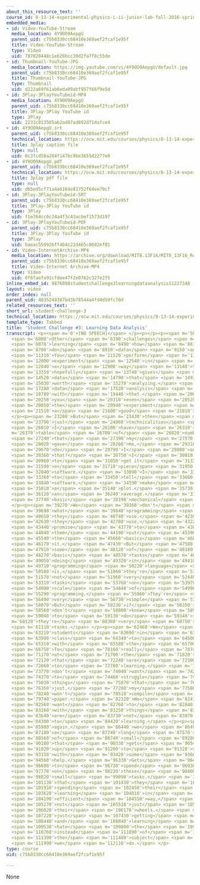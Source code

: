 ```yaml
---
about_this_resource_text: ''
course_id: 8-13-14-experimental-physics-i-ii-junior-lab-fall-2016-spring-2017
embedded_media:
- id: Video-YouTube-Stream
  media_location: 4Y9OO9AepgU
  parent_uid: c75b8330cc68410e369aef2fcaf1e95f
  title: Video-YouTube-Stream
  type: Video
  uid: 787028448c1eb26bcc30d2fa7f8c55de
- id: Thumbnail-YouTube-JPG
  media_location: https://img.youtube.com/vi/4Y9OO9AepgU/default.jpg
  parent_uid: c75b8330cc68410e369aef2fcaf1e95f
  title: Thumbnail-YouTube-JPG
  type: Thumbnail
  uid: d222a69f61ab6eda09abf957f66f9e5d
- id: 3Play-3PlayYouTubeid-MP4
  media_location: 4Y9OO9AepgU
  parent_uid: c75b8330cc68410e369aef2fcaf1e95f
  title: 3Play-3Play YouTube id
  type: 3Play
  uid: 2233c813565ab2ad07ad892d71dafce4
- id: 4Y9OO9AepgU.srt
  parent_uid: c75b8330cc68410e369aef2fcaf1e95f
  technical_location: https://ocw.mit.edu/courses/physics/8-13-14-experimental-physics-i-ii-junior-lab-fall-2016-spring-2017/instructor-insights/dr.-sean-robinsons-insights/student-challenge-3/4Y9OO9AepgU.srt
  title: 3play caption file
  type: null
  uid: 0c3fcd50a284f147bc9be3655d2277e0
- id: 4Y9OO9AepgU.pdf
  parent_uid: c75b8330cc68410e369aef2fcaf1e95f
  technical_location: https://ocw.mit.edu/courses/physics/8-13-14-experimental-physics-i-ii-junior-lab-fall-2016-spring-2017/instructor-insights/dr.-sean-robinsons-insights/student-challenge-3/4Y9OO9AepgU.pdf
  title: 3play pdf file
  type: null
  uid: db5ed5cf71a4ab164e81752f64ee79cf
- id: 3Play-3PlayYouTubeid-SRT
  parent_uid: c75b8330cc68410e369aef2fcaf1e95f
  title: 3Play-3Play YouTube id
  type: 3Play
  uid: f1e764cc0c24a4f3c43acbef1573d197
- id: 3Play-3PlayYouTubeid-PDF
  parent_uid: c75b8330cc68410e369aef2fcaf1e95f
  title: 3Play-3Play YouTube id
  type: 3Play
  uid: baeac55992bff464c22d465c0602ef81
- id: Video-InternetArchive-MP4
  media_location: https://archive.org/download/MIT8.13F16/MIT8_13F16_Robinson_Student_Challenge_3_300k.mp4
  parent_uid: c75b8330cc68410e369aef2fcaf1e95f
  title: Video-Internet Archive-MP4
  type: Video
  uid: 0f6faefa91cfdee47f2e0762c327e2f5
inline_embed_id: 9876098studentchallenge3learningdataanalysis11227348
layout: video
order_index: null
parent_uid: 4035249307bd3b78544a4fd4d59fc70d
related_resources_text: ''
short_url: student-challenge-3
technical_location: https://ocw.mit.edu/courses/physics/8-13-14-experimental-physics-i-ii-junior-lab-fall-2016-spring-2017/instructor-insights/dr.-sean-robinsons-insights/student-challenge-3
template_type: Tabbed
title: 'Student Challenge #3: Learning Data Analysis'
transcript: <p><span m='0'>[NO SPEECH]</span> </p><p></p><p><span m='5820'>SEAN ROBINSON:</span>
  <span m='6000'>Other</span> <span m='6390'>challenges</span> <span m='6840'>include</span>
  <span m='8070'>learning</span> <span m='8490'>how</span> <span m='8610'>to</span>
  <span m='8700'>do</span> <span m='8910'>data</span> <span m='9150'>analysis.</span>
  <span m='11310'>You</span> <span m='11520'>perform</span> <span m='11910'>an</span>
  <span m='12000'>experiment</span> <span m='12540'>in</span> <span m='12600'>such</span>
  <span m='12840'>a</span> <span m='12900'>way</span> <span m='13140'>that it</span>
  <span m='13350'>hopefully</span> <span m='13740'>gives</span> <span m='13980'>you</span>
  <span m='14520'>data</span> <span m='14790'>that</span> <span m='14910'>is</span>
  <span m='15030'>worth</span> <span m='15270'>analyzing.</span> <span m='17130'>And</span>
  <span m='17280'>data</span> <span m='17520'>analysis</span> <span m='18000'>begins</span>
  <span m='18780'>with</span> <span m='19440'>that.</span> <span m='20040'>Did</span>
  <span m='20250'>you</span> <span m='20310'>even</span> <span m='20520'>perform</span>
  <span m='20850'>the</span> <span m='20940'>experiment</span> <span m='21390'>in</span>
  <span m='21510'>a</span> <span m='21600'>good</span> <span m='21810'>way?</span>
  </p><p><span m='23280'>But</span> <span m='23430'>then</span> <span m='23580'>there's</span>
  <span m='23790'>just</span> <span m='24060'>technicalities</span> <span m='24900'>of</span>
  <span m='26010'>I</span> <span m='26100'>have</span> <span m='26310'>a</span> <span
  m='26370'>table</span> <span m='26700'>of</span> <span m='26820'>numbers</span>
  <span m='27240'>that</span> <span m='27390'>my</span> <span m='27570'>apparatus</span>
  <span m='28020'>gave</span> <span m='28260'>me,</span> <span m='29310'>how</span>
  <span m='29670'>do</span> <span m='29790'>I</span> <span m='29880'>analyze</span>
  <span m='30360'>that?</span> <span m='30750'>I</span> <span m='30810'>have</span>
  <span m='30960'>to</span> <span m='31050'>get it</span> <span m='31320'>into</span>
  <span m='31590'>a</span> <span m='31710'>piece</span> <span m='31950'>of</span>
  <span m='32040'>software.</span> <span m='33090'>I</span> <span m='33180'>have</span>
  <span m='33360'>to</span> <span m='33450'>tell</span> <span m='33660'>that</span>
  <span m='33840'>software,</span> <span m='34590'>make</span> <span m='34830'>me</span>
  <span m='35010'>a</span> <span m='35140'>plot.</span> <span m='35730'>Compute</span>
  <span m='36120'>an</span> <span m='36240'>average.</span> <span m='37490'>Just</span>
  <span m='37740'>basic</span> <span m='38190'>mechanical</span> <span m='38670'>things.</span>
  </p><p><span m='39270'>We</span> <span m='39360'>don't</span> <span m='39510'>care</span>
  <span m='39690'>what</span> <span m='39840'>programming</span> <span m='40320'>language</span>
  <span m='40650'>they</span> <span m='40740'>use.</span> <span m='42300'>Whatever</span>
  <span m='42630'>they</span> <span m='42780'>use,</span> <span m='43220'>we</span>
  <span m='43440'>promise</span> <span m='43770'>to</span> <span m='43860'>help</span>
  <span m='44040'>them</span> <span m='44190'>out</span> <span m='45390'>with</span>
  <span m='45540'>the</span> <span m='45660'>basics</span> <span m='46050'>of</span>
  <span m='46170'>it.</span> <span m='47430'>But</span> <span m='47580'>really,</span>
  <span m='47910'>some</span> <span m='48120'>of</span> <span m='48180'>the</span>
  <span m='48270'>basic</span> <span m='48570'>tasks</span> <span m='48930'>they're</span>
  <span m='49050'>doing</span> <span m='49320'>in</span> <span m='49410'>whatever</span>
  <span m='49710'>programming</span> <span m='50220'>language</span> <span m='50490'>it</span>
  <span m='50580'>is,</span> <span m='51060'>they're</span> <span m='51180'>usually</span>
  <span m='51570'>not</span> <span m='51960'>very</span> <span m='52440'>sophisticated</span>
  <span m='53310'>tasks</span> <span m='53760'>on</span> <span m='53970'>the</span>
  <span m='54090'>scale</span> <span m='54840'>of</span> <span m='54990'>computer</span>
  <span m='55290'>programming.</span> <span m='55860'>They're</span> <span m='56170'>usually</span>
  <span m='56490'>very</span> <span m='56730'>simple</span> <span m='57030'>things.</span>
  <span m='58070'>But</span> <span m='58230'>if</span> <span m='58350'>you</span>
  <span m='58560'>don't</span> <span m='58800'>know</span> <span m='58950'>how</span>
  <span m='59040'>to</span> <span m='59130'>do</span> <span m='59340'>it,</span> <span
  m='60120'>they're</span> <span m='60360'>very</span> <span m='60750'>daunting</span>
  <span m='61110'>tasks.</span> </p><p><span m='62460'>We</span> <span m='62790'>want</span>
  <span m='63210'>students</span> <span m='63690'>in</span> <span m='63840'>this</span>
  <span m='63990'>class</span> <span m='64349'>to</span> <span m='64500'>struggle</span>
  <span m='65310'>with</span> <span m='65580'>the</span> <span m='65700'>material.</span>
  <span m='66750'>To</span> <span m='70160'>really</span> <span m='70740'>work</span>
  <span m='71170'>at</span> <span m='71700'>the</span> <span m='71820'>things</span>
  <span m='72120'>that</span> <span m='72240'>are</span> <span m='72300'>useful</span>
  <span m='72660'>to</span> <span m='72780'>learning.</span> <span m='73720'>We</span>
  <span m='73770'>don't</span> <span m='74040'>want</span> <span m='74250'>them</span>
  <span m='74370'>to</span> <span m='74460'>struggle</span> <span m='74820'>with</span>
  <span m='75030'>things</span> <span m='75870'>that</span> <span m='76170'>are</span>
  <span m='76350'>just,</span> <span m='77280'>my</span> <span m='77580'>computer</span>
  <span m='78240'>won't</span> <span m='78510'>compile</span> <span m='79140'>my</span>
  <span m='79740'>paper.</span> <span m='82320'>We</span> <span m='82410'>don't</span>
  <span m='82560'>want</span> <span m='82760'>to</span> <span m='82840'>struggle</span>
  <span m='83160'>with</span> <span m='83250'>things</span> <span m='83520'>that</span>
  <span m='83640'>are</span> <span m='83730'>not</span> <span m='83970'>useful</span>
  <span m='84300'>to</span> <span m='84420'>learning.</span> </p><p><span m='85750'>So</span>
  <span m='85980'>again,</span> <span m='86440'>we</span> <span m='86490'>have</span>
  <span m='87180'>a</span> <span m='87240'>long</span> <span m='87570'>series</span>
  <span m='88560'>of</span> <span m='88740'>small</span> <span m='89280'>tasks</span>
  <span m='90180'>that</span> <span m='90330'>gets</span> <span m='90540'>people</span>
  <span m='91020'>up</span> <span m='91200'>to</span> <span m='91320'>speed</span>
  <span m='93150'>with</span> <span m='93420'>some</span> <span m='93660'>instructor</span>
  <span m='94560'>help.</span> <span m='96330'>Gets</span> <span m='96460'>them up</span>
  <span m='96600'>to</span> <span m='96720'>speed</span> <span m='96930'>quickly</span>
  <span m='97770'>on</span> <span m='98220'>these</span> <span m='98400'>multiple</span>
  <span m='98820'>small</span> <span m='99090'>tasks.</span> <span m='100830'>So</span>
  <span m='101130'>that</span> <span m='101430'>they</span> <span m='101700'>are</span>
  <span m='101910'>spending</span> <span m='102450'>their</span> <span m='102630'>time</span>
  <span m='103620'>learning</span> <span m='104010'>in</span> <span m='104100'>an</span>
  <span m='104190'>efficient</span> <span m='104550'>way,</span> <span m='105150'>and</span>
  <span m='105270'>not</span> <span m='105510'>just</span> <span m='105690'>spinning</span>
  <span m='106020'>their</span> <span m='106170'>wheels.</span> <span m='106740'>And</span>
  <span m='107220'>just</span> <span m='107430'>getting</span> <span m='107610'>frustrated</span>
  <span m='108440'>and</span> <span m='108840'>learning</span> <span m='109110'>to</span>
  <span m='109530'>hate</span> <span m='109800'>the</span> <span m='109920'>subject,</span>
  <span m='110760'>instead</span> <span m='111090'>of</span> <span m='111210'>love</span>
  <span m='111390'>the</span> <span m='111480'>subject</span> <span m='111840'>like</span>
  <span m='111990'>we</span> <span m='112110'>do.</span> </p>
type: course
uid: c75b8330cc68410e369aef2fcaf1e95f

---
```

None